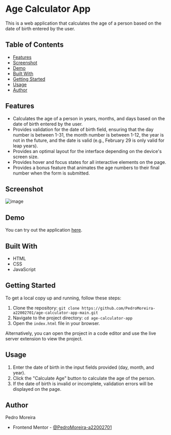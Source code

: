 # Age Calculator App

This is a web application that calculates the age of a person based on the date of birth entered by the user.

## Table of Contents
- [Features](#features)
- [Screenshot](#screenshot)
- [Demo](#demo)
- [Built With](#built-with)
- [Getting Started](#getting-started)
- [Usage](#usage)
- [Author](#author)

## Features
- Calculates the age of a person in years, months, and days based on the date of birth entered by the user.
- Provides validation for the date of birth field, ensuring that the day number is between 1-31, the month number is between 1-12, the year is not in the future, and the date is valid (e.g., February 29 is only valid for leap years).
- Provides an optimal layout for the interface depending on the device's screen size.
- Provides hover and focus states for all interactive elements on the page.
- Provides a bonus feature that animates the age numbers to their final number when the form is submitted.

## Screenshot
![image](https://user-images.githubusercontent.com/79330219/235179301-c3fadf94-d31a-4311-9894-3daa1836e3d3.png)

## Demo
You can try out the application [here](https://age-calculator-app-main-orpin.vercel.app).

## Built With
- HTML
- CSS
- JavaScript


## Getting Started
To get a local copy up and running, follow these steps:

1. Clone the repository: `git clone https://github.com/PedroMoreira-a22002701/age-calculator-app-main.git`
2. Navigate to the project directory: `cd age-calculator-app`
3. Open the `index.html` file in your browser.

Alternatively, you can open the project in a code editor and use the live server extension to view the project.

## Usage
1. Enter the date of birth in the input fields provided (day, month, and year).
2. Click the "Calculate Age" button to calculate the age of the person.
3. If the date of birth is invalid or incomplete, validation errors will be displayed on the page.

## Author
Pedro Moreira

- Frontend Mentor - [@PedroMoreira-a22002701](https://www.frontendmentor.io/profile/PedroMoreira-a22002701)

